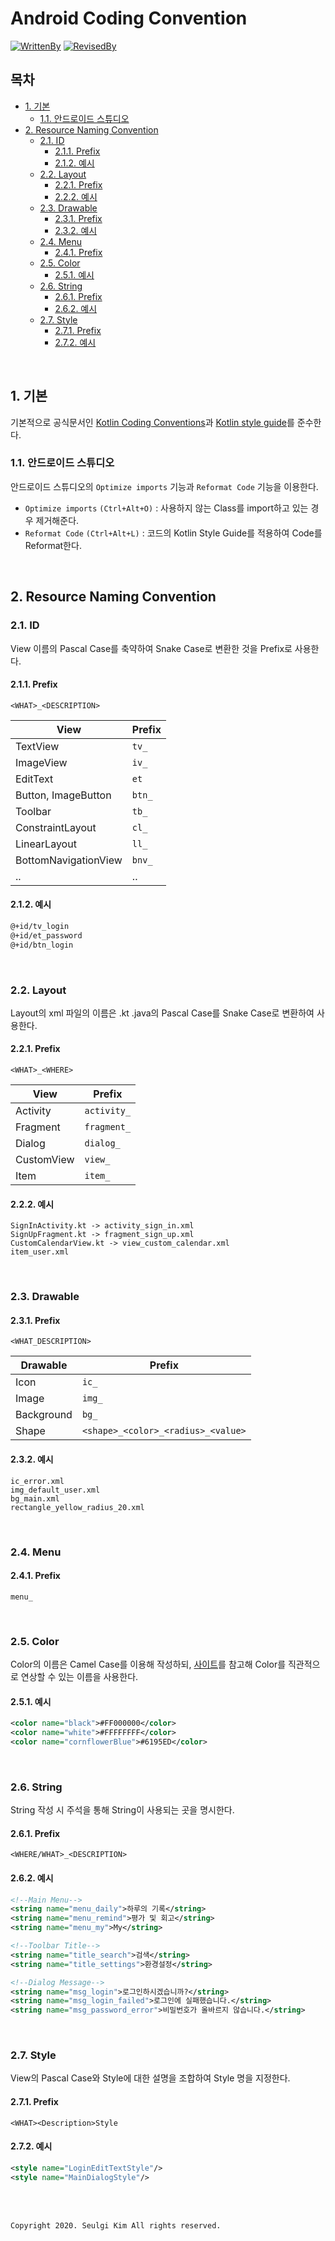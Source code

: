 # Android Coding Convention

[![WrittenBy](https://img.shields.io/badge/Written%20by-4z7l-pink.svg)](https://github.com/4z7l/Github-WIKI/)
[![RevisedBy](https://img.shields.io/badge/Revised%20by-Someone-green.svg)](https://github.com/4z7l/Github-WIKI/)




## 목차

- [1. 기본](#1---)
   * [1.1. 안드로이드 스튜디오](#11-안드로이드-스튜디오)
- [2. Resource Naming Convention](#2-resource-naming-convention)
   * [2.1. ID](#21-id)
      + [2.1.1. Prefix](#211-prefix)
      + [2.1.2. 예시](#212-예시)
   * [2.2. Layout](#22-layout)
      + [2.2.1. Prefix](#221-prefix)
      + [2.2.2. 예시](#222-예시)
   * [2.3. Drawable](#23-drawable)
      + [2.3.1. Prefix](#231-prefix)
      + [2.3.2. 예시](#232-예시)
   * [2.4. Menu](#24-menu)
      + [2.4.1. Prefix](#241-prefix)
   * [2.5. Color](#25-color)
      + [2.5.1. 예시](#251-예시)
   * [2.6. String](#26-string)
      + [2.6.1. Prefix](#261-prefix)
      + [2.6.2. 예시](#262-예시)
   * [2.7. Style](#27-style)
      + [2.7.1. Prefix](#271-prefix)
      + [2.7.2. 예시](#272-예시)



<br>

## 1. 기본

기본적으로 공식문서인 [Kotlin Coding Conventions](https://kotlinlang.org/docs/reference/coding-conventions.html)과 [Kotlin style guide](https://developer.android.com/kotlin/style-guide)를 준수한다.

### 1.1. 안드로이드 스튜디오

안드로이드 스튜디오의 `Optimize imports` 기능과 `Reformat Code` 기능을 이용한다.

- `Optimize imports` `(Ctrl+Alt+O)` : 사용하지 않는 Class를 import하고 있는 경우 제거해준다.
- `Reformat Code` `(Ctrl+Alt+L)` : 코드의 Kotlin Style Guide를 적용하여 Code를 Reformat한다.

<br>

## 2. Resource Naming Convention

### 2.1. ID

View 이름의 Pascal Case를 축약하여 Snake Case로 변환한 것을 Prefix로 사용한다.

#### 2.1.1. Prefix

`<WHAT>_<DESCRIPTION>`

| View                 | Prefix |
| -------------------- | ------ |
| TextView             | `tv_`  |
| ImageView            | `iv_`  |
| EditText             | `et`   |
| Button, ImageButton  | `btn_` |
| Toolbar              | `tb_`  |
| ConstraintLayout     | `cl_`  |
| LinearLayout         | `ll_`  |
| BottomNavigationView | `bnv_` |
| ..                   | ..     |

#### 2.1.2. 예시

```xml
@+id/tv_login
@+id/et_password
@+id/btn_login
```

<br>

### 2.2. Layout

Layout의 xml 파일의 이름은 .kt .java의 Pascal Case를 Snake Case로 변환하여 사용한다.

#### 2.2.1. Prefix

`<WHAT>_<WHERE>`

| View       | Prefix      |
| ---------- | ----------- |
| Activity   | `activity_` |
| Fragment   | `fragment_` |
| Dialog     | `dialog_`   |
| CustomView | `view_`     |
| Item       | `item_`     |

#### 2.2.2. 예시

```
SignInActivity.kt -> activity_sign_in.xml
SignUpFragment.kt -> fragment_sign_up.xml
CustomCalendarView.kt -> view_custom_calendar.xml
item_user.xml
```

<br>

### 2.3. Drawable

#### 2.3.1. Prefix

`<WHAT_DESCRIPTION>`

| Drawable   | Prefix                             |
| ---------- | ---------------------------------- |
| Icon       | `ic_`                              |
| Image      | `img_`                             |
| Background | `bg_`                              |
| Shape      | `<shape>_<color>_<radius>_<value>` |



#### 2.3.2. 예시

```
ic_error.xml
img_default_user.xml
bg_main.xml
rectangle_yellow_radius_20.xml
```



<br>

### 2.4. Menu

#### 2.4.1. Prefix

`menu_`

<br>

### 2.5. Color

Color의 이름은 Camel Case를 이용해 작성하되, [사이트](https://chir.ag/projects/name-that-color/#6195ED)를 참고해 Color를 직관적으로 연상할 수 있는 이름을 사용한다.

#### 2.5.1. 예시

```xml
<color name="black">#FF000000</color>
<color name="white">#FFFFFFFF</color>
<color name="cornflowerBlue">#6195ED</color>
```

<br>

### 2.6. String

String 작성 시 주석을 통해 String이 사용되는 곳을 명시한다.



#### 2.6.1. Prefix

`<WHERE/WHAT>_<DESCRIPTION>` 

#### 2.6.2. 예시

```xml
<!--Main Menu-->
<string name="menu_daily">하루의 기록</string>
<string name="menu_remind">평가 및 회고</string>
<string name="menu_my">My</string>

<!--Toolbar Title-->
<string name="title_search">검색</string>
<string name="title_settings">환경설정</string>

<!--Dialog Message-->
<string name="msg_login">로그인하시겠습니까?</string>
<string name="msg_login_failed">로그인에 실패했습니다.</string>
<string name="msg_password_error">비밀번호가 올바르지 않습니다.</string>
```

<br>



### 2.7. Style

View의 Pascal Case와 Style에 대한 설명을 조합하여 Style 명을 지정한다.

#### 2.7.1. Prefix

`<WHAT><Description>Style`

#### 2.7.2. 예시

```xml
<style name="LoginEditTextStyle"/>
<style name="MainDialogStyle"/>
```




<br><br>

```
Copyright 2020. Seulgi Kim All rights reserved.
```
